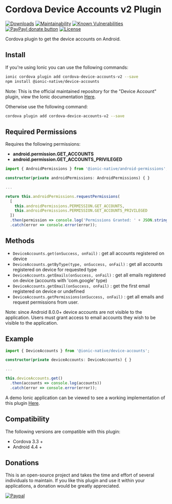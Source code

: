 # Cordova Device Accounts v2 Plugin

[![Downloads](https://img.shields.io/npm/dt/cordova-device-accounts-v2.svg)](https://img.shields.io/npm/dt/cordova-device-accounts-v2.svg)
[![Maintainability](https://api.codeclimate.com/v1/badges/f0701d13b1b6f8e690f0/maintainability)](https://codeclimate.com/github/xUnholy/cordova-device-accounts/maintainability)
[![Known Vulnerabilities](https://snyk.io/test/github/xUnholy/cordova-device-accounts/badge.svg)](https://snyk.io/test/github/xUnholy/cordova-device-accounts)
[![PayPayl donate button](https://img.shields.io/badge/paypal-donate-yellow.svg)](https://www.paypal.com/cgi-bin/webscr?cmd=_donations&business=2PDW7ZH29RSUU&currency_code=AUD&source=url)
[![License](https://img.shields.io/badge/license-GPL_v3.0-blue.svg)](https://github.com/xUnholy/cordova-device-accounts/blob/master/LICENSE.md)

Cordova plugin to get the device accounts on Android.

## Install

If you're using Ionic you can use the following commands:

```bash
ionic cordova plugin add cordova-device-accounts-v2 --save
npm install @ionic-native/device-accounts
```

Note: This is the official maintained repository for the "Device Account" plugin, view the Ionic documentation [Here](https://ionicframework.com/docs/native/device-accounts).

Otherwise use the following command:

```bash
cordova plugin add cordova-device-accounts-v2 --save
```

## Required Permissions

Requires the following permissions:

* **android.permission.GET_ACCOUNTS**
* **android.permission.GET_ACCOUNTS_PRIVILEGED**

```typescript
import { AndroidPermissions } from '@ionic-native/android-permissions';

constructor(private androidPermissions: AndroidPermissions) { }

...

return this.androidPermissions.requestPermissions(
  [
    this.androidPermissions.PERMISSION.GET_ACCOUNTS,
    this.androidPermissions.PERMISSION.GET_ACCOUNTS_PRIVILEGED
  ])
  .then(permission => console.log('Permissions Granted: ' + JSON.stringify(permission)))
  .catch(error => console.error(error));
```

## Methods

* `DeviceAccounts.get(onSuccess, onFail)` : get all accounts registered on device
* `DeviceAccounts.getByType(type, onSuccess, onFail)` : get all accounts registered on device for requested type
* `DeviceAccounts.getEmails(onSuccess, onFail)` : get all emails registered on device (accounts with 'com.google' type)
* `DeviceAccounts.getEmail(onSuccess, onFail)` : get the first email registered on device or undefined
* `DeviceAccounts.getPermissions(onSuccess, onFail)` : get all emails and request permissions from user.

Note: since Android 8.0.0+ device accounts are not visible to the application. Users must grant access to email accounts they wish to be visible to the application.

## Example

```typescript
import { DeviceAccounts } from '@ionic-native/device-accounts';

constructor(private deviceAccounts: DeviceAccounts) { }

...

this.deviceAccounts.get()
  .then(accounts => console.log(accounts))
  .catch(error => console.error(error));
```

A demo Ionic application can be viewed to see a working implementation of this plugin [Here](https://github.com/xUnholy/cordova-device-accounts-demo).

## Compatibility

The following versions are compatible with this plugin:

* Cordova 3.3 +
* Android 4.4 +

## Donations

This is an open-source project and takes the time and effort of several individuals to maintain. If you like this plugin and use it within your applications, a donation would be greatly appreciated.

[![Paypal](https://www.paypalobjects.com/en_US/i/btn/btn_donateCC_LG.gif)](https://www.paypal.com/cgi-bin/webscr?cmd=_donations&business=2PDW7ZH29RSUU&currency_code=AUD&source=url)
